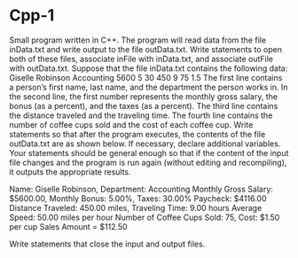 # Cpp-1
Small program written in C++.
The program will read data from the file inData.txt and write output to the file outData.txt. Write statements to open both of these files, associate inFile with inData.txt, and associate outFile with outData.txt.
Suppose that the file inData.txt contains the following data:
          Giselle Robinson Accounting
         5600   5    30
         450    9
         75     1.5
The first line contains a person’s first name, last name, and the department the person works in. In the second line, the first number represents the monthly gross salary, the bonus (as a percent), and the taxes (as a percent). The third line contains the distance traveled and the traveling time. The fourth line contains the number of coffee cups sold and the cost of each coffee cup. Write statements so that after the program executes, the contents of the file outData.txt are as shown below. If necessary, declare additional variables. Your statements should be general enough so that if the content of the input file changes and the program is run again (without editing and recompiling), it outputs the appropriate results.

Name: Giselle Robinson, Department: Accounting
Monthly Gross Salary: $5600.00, Monthly Bonus: 5.00%, Taxes: 30.00%
Paycheck: $4116.00
Distance Traveled: 450.00 miles, Traveling Time: 9.00 hours
Average Speed: 50.00 miles per hour
Number of Coffee Cups Sold: 75, Cost: $1.50 per cup
Sales Amount = $112.50

Write statements that close the input and output files.
